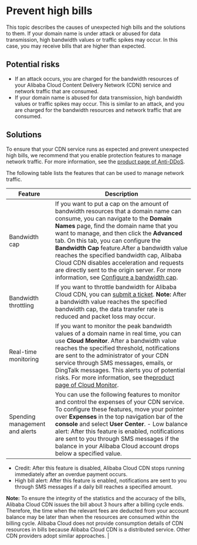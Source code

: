 # Prevent high bills

This topic describes the causes of unexpected high bills and the solutions to them. If your domain name is under attack or abused for data transmission, high bandwidth values or traffic spikes may occur. In this case, you may receive bills that are higher than expected.

## Potential risks

-   If an attack occurs, you are charged for the bandwidth resources of your Alibaba Cloud Content Delivery Network \(CDN\) service and network traffic that are consumed.
-   If your domain name is abused for data transmission, high bandwidth values or traffic spikes may occur. This is similar to an attack, and you are charged for the bandwidth resources and network traffic that are consumed.

## Solutions

To ensure that your CDN service runs as expected and prevent unexpected high bills, we recommend that you enable protection features to manage network traffic. For more information, see the [product page of Anti-DDoS](https://www.alibabacloud.com/product/ddos).

The following table lists the features that can be used to manage network traffic.

|Feature|Description|
|-------|-----------|
|Bandwidth cap|If you want to put a cap on the amount of bandwidth resources that a domain name can consume, you can navigate to the **Domain Names** page, find the domain name that you want to manage, and then click the **Advanced** tab. On this tab, you can configure the **Bandwidth Cap** feature.After a bandwidth value reaches the specified bandwidth cap, Alibaba Cloud CDN disables acceleration and requests are directly sent to the origin server. For more information, see [Configure a bandwidth cap](https://www.alibabacloud.com/help/doc-detail/54954.htm).|
|Bandwidth throttling|If you want to throttle bandwidth for Alibaba Cloud CDN, you can [submit a ticket](https://workorder-intl.console.aliyun.com/?spm=5176.2020520001.aliyun_topbar.18.dbd44bd3e4f845#/ticket/createIndex). **Note:** After a bandwidth value reaches the specified bandwidth cap, the data transfer rate is reduced and packet loss may occur. |
|Real-time monitoring|If you want to monitor the peak bandwidth values of a domain name in real time, you can use **Cloud Monitor**. After a bandwidth value reaches the specified threshold, notifications are sent to the administrator of your CDN service through SMS messages, emails, or DingTalk messages. This alerts you of potential risks. For more information, see the[product page of Cloud Monitor](https://www.alibabacloud.com/product/cloud-monitor).|
|Spending management and alerts|You can use the following features to monitor and control the expenses of your CDN service. To configure these features, move your pointer over **Expenses** in the top navigation bar of the **console** and select **User Center**. -   Low balance alert: After this feature is enabled, notifications are sent to you through SMS messages if the balance in your Alibaba Cloud account drops below a specified value.
-   Credit: After this feature is disabled, Alibaba Cloud CDN stops running immediately after an overdue payment occurs.
-   High bill alert: After this feature is enabled, notifications are sent to you through SMS messages if a daily bill reaches a specified amount.

**Note:** To ensure the integrity of the statistics and the accuracy of the bills, Alibaba Cloud CDN issues the bill about 3 hours after a billing cycle ends. Therefore, the time when the relevant fees are deducted from your account balance may be later than when the resources are consumed within the billing cycle. Alibaba Cloud does not provide consumption details of CDN resources in bills because Alibaba Cloud CDN is a distributed service. Other CDN providers adopt similar approaches. |

